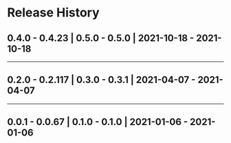 # Release History

## 0.4.0 - 0.4.23 | 0.5.0 - 0.5.0 | 2021-10-18 - 2021-10-18

---

## 0.2.0 - 0.2.117 | 0.3.0 - 0.3.1 | 2021-04-07 - 2021-04-07

---

## 0.0.1 - 0.0.67 | 0.1.0 - 0.1.0 | 2021-01-06 - 2021-01-06
